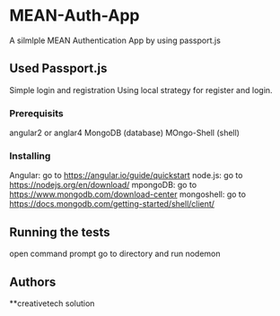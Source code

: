 # MEAN-Auth-App

A silmlple MEAN Authentication App by using passport.js
##
## Used Passport.js

Simple login and registration
Using local strategy for register and login.
### Prerequisits
 angular2 or anglar4
MongoDB (database)
MOngo-Shell (shell)


### Installing

Angular:
go to https://angular.io/guide/quickstart
node.js:
go to https://nodejs.org/en/download/
mpongoDB:
go to https://www.mongodb.com/download-center
mongoshell:
go to https://docs.mongodb.com/getting-started/shell/client/

## Running the tests

open command prompt go to directory and run nodemon

## Authors

**creativetech solution

